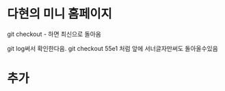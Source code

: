 # 다현의 미니 홈페이지

git checkout - 하면 최신으로 돌아옴

git log써서 확인한다음.
git checkout 55e1 처럼 앞에 서너글자만써도 돌아올수있음

# 추가